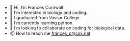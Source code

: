 - 👋 Hi, I’m Frances Cornwall
- 👀 I’m interested in biology and coding.
-  I graduated from Vassar College.
- 🌱 I’m currently learning python.
- 💞️ I’m looking to collaborate on coding for biological data.
- 📫 How to reach me frances_c@cox.net

<!---
francescorn/francescorn is a ✨ special ✨ repository because its `README.md` (this file) appears on your GitHub profile.
You can click the Preview link to take a look at your changes.
--->
